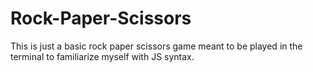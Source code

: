 # Rock-Paper-Scissors

This is just a basic rock paper scissors game meant to be played in the terminal to familiarize myself with JS syntax.

